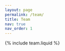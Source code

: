 ```yaml
---
layout: page
permalink: /team/
title: Team
nav: true
nav_order: 1
---
```


{% include team.liquid %}